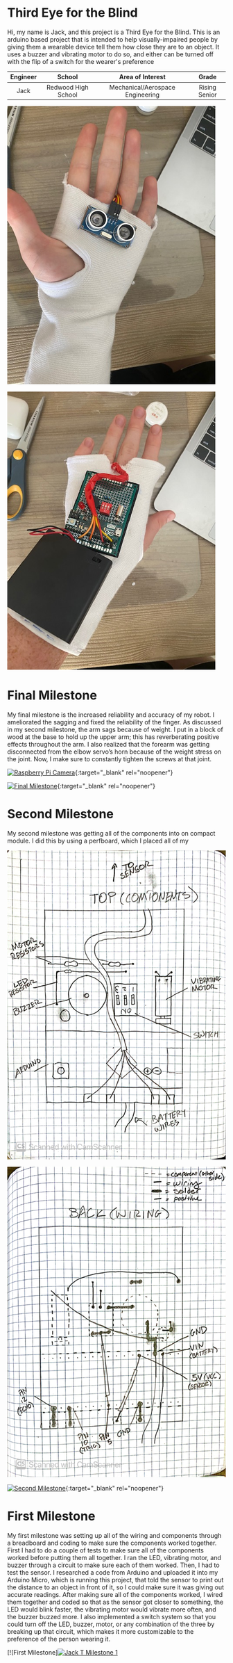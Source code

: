 ﻿# Third Eye for the Blind
Hi, my name is Jack, and this project is a Third Eye for the Blind. This is an arduino based project that is intended to help visually-impaired people by giving them a wearable device tell them how close they are to an object. It uses a buzzer and vibrating motor to do so, and either can be turned off with the flip of a switch for the wearer's preference

| **Engineer** | **School** | **Area of Interest** | **Grade** |
|:--:|:--:|:--:|:--:|
| Jack | Redwood High School | Mechanical/Aerospace Engineering | Rising Senior | 

![Front Hand](https://github.com/jackw2005/BSE_Portfolio/blob/gh-pages/IMG_2496%20(1).jpg)

![Back Hand](https://github.com/jackw2005/BSE_Portfolio/blob/gh-pages/IMG_2497%20(1).jpg)
  
# Final Milestone
My final milestone is the increased reliability and accuracy of my robot. I ameliorated the sagging and fixed the reliability of the finger. As discussed in my second milestone, the arm sags because of weight. I put in a block of wood at the base to hold up the upper arm; this has reverberating positive effects throughout the arm. I also realized that the forearm was getting disconnected from the elbow servo’s horn because of the weight stress on the joint. Now, I make sure to constantly tighten the screws at that joint. 

[![Raspberry Pi Camera](https://res.cloudinary.com/marcomontalbano/image/upload/v1622153797/video_to_markdown/images/youtube--zfBHD4v8hD0-c05b58ac6eb4c4700831b2b3070cd403.jpg)](https://www.youtube.com/watch?v=zfBHD4v8hD0 "Raspberry Pi Camera"){:target="_blank" rel="noopener"}

[![Final Milestone](https://res.cloudinary.com/marcomontalbano/image/upload/v1612573869/video_to_markdown/images/youtube--F7M7imOVGug-c05b58ac6eb4c4700831b2b3070cd403.jpg )](https://www.youtube.com/watch?v=F7M7imOVGug&feature=emb_logo "Final Milestone"){:target="_blank" rel="noopener"}

# Second Milestone
My second milestone was getting all of the components into on compact module. I did this by using a perfboard, which I placed all of my 

![Drawing Pic 1](https://github.com/jackw2005/BSE_Portfolio/blob/gh-pages/CamScanner%2008-03-2022%2011.23n_1.jpg)

![Drawing Pic 2](https://github.com/jackw2005/BSE_Portfolio/blob/gh-pages/CamScanner%2008-03-2022%2011.23n_2.jpg)

[![Second Milestone](https://res.cloudinary.com/marcomontalbano/image/upload/v1612574014/video_to_markdown/images/youtube--y3VAmNlER5Y-c05b58ac6eb4c4700831b2b3070cd403.jpg)](https://www.youtube.com/watch?v=y3VAmNlER5Y&feature=emb_logo "Second Milestone"){:target="_blank" rel="noopener"}
# First Milestone
  

My first milestone was setting up all of the wiring and components through a breadboard and coding to make sure the components worked together. First I had to do a couple of tests to make sure all of the components worked before putting them all together. I ran the LED, vibrating motor, and buzzer through a circuit to make sure each of them worked. Then, I had to test the sensor. I researched a code from Arduino and uploaded it into my Arduino Micro, which is running this project, that told the sensor to print out the distance to an object in front of it, so I could make sure it was giving out accurate readings. After making sure all of the components worked, I wired them together and coded so that as the sensor got closer to something, the LED would blink faster, the vibrating motor would vibrate more often, and the buzzer buzzed more. I also implemented a switch system so that you could turn off the LED, buzzer, motor, or any combination of the three by breaking up that circuit, which makes it more customizable to the preference of the person wearing it. 

[![First Milestone][![Jack T Milestone 1](https://res.cloudinary.com/marcomontalbano/image/upload/v1659117732/video_to_markdown/images/youtube--ooDURXiPNns-c05b58ac6eb4c4700831b2b3070cd403.jpg)](https://www.youtube.com/watch?v=ooDURXiPNns "Jack T Milestone 1")
